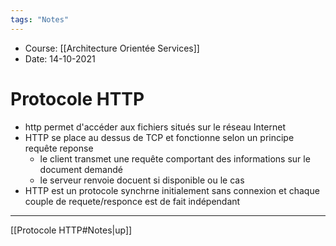 ```yaml
---
tags: "Notes"
---
```


* Course: [[Architecture Orientée Services]]
* Date: 14-10-2021 


# Protocole HTTP
* http permet d'accéder aux fichiers situés  sur le réseau Internet 
* HTTP se place au dessus de TCP et fonctionne selon un principe requête reponse 
	* le client transmet une requête comportant des informations sur le document demandé 
	* le serveur renvoie docuent si disponible ou le cas 
* HTTP est un protocole synchrne initialement sans connexion et chaque couple de requete/responce est de fait indépendant

---
[[Protocole HTTP#Notes|up]]